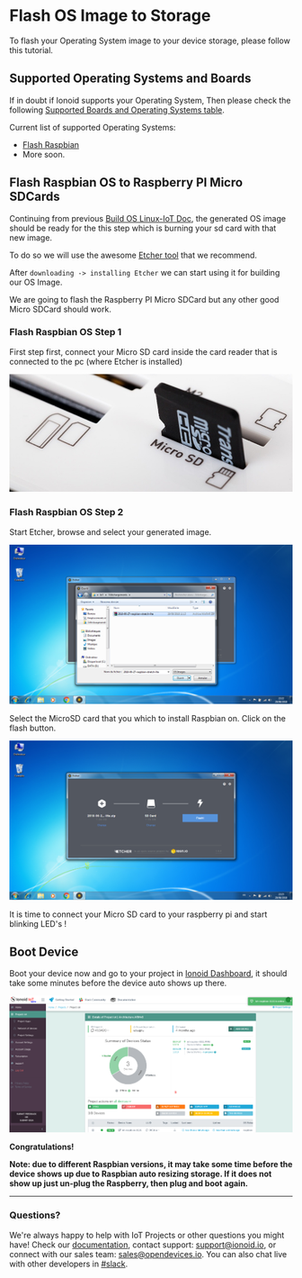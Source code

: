# Flash OS Image to Storage

To flash your Operating System image to your device storage, please
follow this tutorial.

## Supported Operating Systems and Boards

If in doubt if Ionoid supports your Operating System, Then please check the following [Supported Boards and Operating Systems table](https://docs.ionoid.io/#/../NewProject/newProject?id=supported-boards-and-operating-systems-table).

Current list of supported Operating Systems:
 - [Flash
 Raspbian](https://docs.ionoid.io/#/../FlashDevice/FlashDevice?id=flash-raspbian-os-to-raspberry-pi-micro-sdcards)
 - More soon.


## Flash Raspbian OS to Raspberry PI Micro SDCards

Continuing from previous [Build OS Linux-IoT Doc](https://docs.ionoid.io/#/../NewDevice/newDevice?id=build-os-linux-iot),
the generated OS image should be ready for the this step which is burning your sd card with that new image.

To do so we will use the awesome [Etcher tool](https://etcher.io/) that we recommend.

After `downloading -> installing Etcher` we can start using it for building our OS Image.

We are going to flash the Raspberry PI Micro SDCard but any other good Micro SDCard should work.

### Flash Raspbian OS Step 1

First step first, connect your Micro SD card inside the card reader that is connected to the pc (where Etcher is installed) 

![insert card](./SDcardReader.jpg)

### Flash Raspbian OS Step 2 

Start Etcher, browse and select your generated image.

![Select os](EtcherSelectWindows.png)

Select the MicroSD card that you which to install Raspbian on.
Click on the flash button.

![Select sd card](EtcherFlashWindows.png)

It is time to connect your Micro SD card to your raspberry pi and start blinking LED's !


## Boot Device

Boot your device now and go to your project in [Ionoid Dashboard](https://dashboard.ionoid.io), it should take some minutes before the device auto shows up there.

![Device Booting](DeviceBoot.png)

**Congratulations!**


**Note: due to different Raspbian versions, it may take some time before
the device shows up due to Raspbian auto resizing storage. If it does
not show up just un-plug the Raspberry, then plug and boot again.**


---


### Questions?
We're always happy to help with IoT Projects or other questions you might have! Check our [documentation](https://docs.ionoid.io/#/), contact support: support@ionoid.io, or connect with our sales team: sales@opendevices.io. You can also chat live with other developers in  [#slack](https://ionoidcommunity.slack.com/join/shared_invite/enQtNTAzMTEwMTc5NDc2LTM2ODgxY2VmYTljNjM2NTNmZmVjYTEzY2Q4NTgyZTljYzI3MzhiZGRlODkzNTE3NTE3ODk5ZmFjNjYzOGRjZTM).
